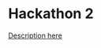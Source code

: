 # Hackathon 2 

[Description here](https://docs.google.com/document/d/1u7_cbWKz1Us_NWmkLonrcEukfNrtomje-ozKTAB3aUI/edit?usp=sharing)

